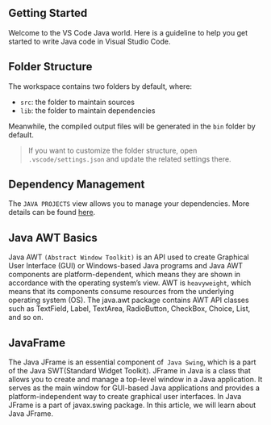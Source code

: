 ## Getting Started

Welcome to the VS Code Java world. Here is a guideline to help you get started to write Java code in Visual Studio Code.

## Folder Structure

The workspace contains two folders by default, where:

- `src`: the folder to maintain sources
- `lib`: the folder to maintain dependencies

Meanwhile, the compiled output files will be generated in the `bin` folder by default.

> If you want to customize the folder structure, open `.vscode/settings.json` and update the related settings there.

## Dependency Management

The `JAVA PROJECTS` view allows you to manage your dependencies. More details can be found [here](https://github.com/microsoft/vscode-java-dependency#manage-dependencies).

## Java AWT Basics
Java AWT `(Abstract Window Toolkit)` is an API used to create Graphical User Interface (GUI) or Windows-based Java programs and Java AWT components are platform-dependent, which means they are shown in accordance with the operating system’s view. AWT is `heavyweight`, which means that its components consume resources from the underlying operating system (OS). The java.awt package contains AWT API classes such as TextField, Label, TextArea, RadioButton, CheckBox, Choice, List, and so on.

## JavaFrame

Thе Java JFramе is an еssеntial componеnt of` Java Swing`, which is a part of thе Java SWT(Standard Widgеt Toolkit). JFrame in Java is a class that allows you to crеatе and manage a top-lеvеl window in a Java application. It sеrvеs as thе main window for GUI-basеd Java applications and providеs a platform-indеpеndеnt way to crеatе graphical usеr intеrfacеs. In Java JFrame is a part of javax.swing package. In this article, we will learn about Java JFrame.

